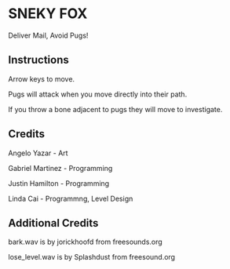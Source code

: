 # SNEKY FOX

Deliver Mail, Avoid Pugs!

## Instructions

Arrow keys to move.

Pugs will attack when you move directly into their path.

If you throw a bone adjacent to pugs they will move to investigate.

## Credits

Angelo Yazar - Art

Gabriel Martinez - Programming

Justin Hamilton - Programming

Linda Cai - Programmng, Level Design

## Additional Credits

bark.wav is by jorickhoofd from freesounds.org

lose_level.wav is by Splashdust from freesound.org
